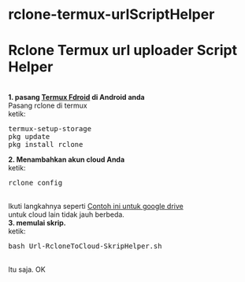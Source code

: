 # rclone-termux-urlScriptHelper
<h1>Rclone Termux url uploader Script Helper</h1><br/>
<b>1. pasang <a href="https://f-droid.org/packages/com.termux/">Termux Fdroid</a> di Android anda</b><br/>Pasang rclone di termux<br/>ketik:<pre>termux-setup-storage
pkg update
pkg install rclone</pre>
<b>2. Menambahkan akun cloud Anda</b><br/>
ketik: <pre>rclone config</pre><br/>
Ikuti langkahnya seperti <a href="https://rclone.org/drive/">Contoh ini untuk google drive</a><br/>untuk cloud lain tidak jauh berbeda.<br/>
<b>3. memulai skrip.</b><br/>
ketik: <pre>bash Url-RcloneToCloud-SkripHelper.sh</pre><br/>
Itu saja. OK
